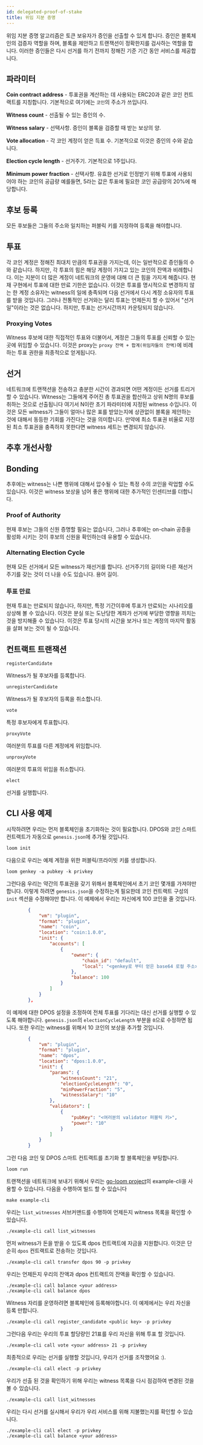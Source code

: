 ```yaml
---
id: delegated-proof-of-stake
title: 위임 지분 증명
---
```

위임 지분 증명 알고리즘은 토큰 보유자가 증인을 선출할 수 있게 합니다. 증인은 블록체인의 검증자 역할을 하며, 블록을 제안하고 트랜잭션이 정확한지를 검사하는 역할을 합니다. 이러한 증인들은 다시 선거를 하기 전까지 정해진 기준 기간 동안 서비스를 제공합니다.

## 파라미터

**Coin contract address** - 투표권을 계산하는 데 사용되는 ERC20과 같은 코인 컨트랙트를 지칭합니다. 기본적으로 여기에는 `코인`의 주소가 쓰입니다.

**Witness count** - 선출될 수 있는 증인의 수.

**Witness salary** - 선택사항. 증인이 블록을 검증할 때 받는 보상의 양.

**Vote allocation** - 각 코인 계정이 얻은 득표 수. 기본적으로 이것은 증인의 수와 같습니다.

**Election cycle length** - 선거주기. 기본적으로 1주입니다.

**Minimum power fraction** - 선택사항. 유효한 선거로 인정받기 위해 투표에 사용되어야 하는 코인의 공급량 예를들면, 5라는 값은 투표에 필요한 코인 공급량의 20%에 해당합니다.

## 후보 등록

모든 후보들은 그들의 주소와 일치하는 퍼블릭 키를 지정하여 등록을 해야합니다.

## 투표

각 코인 계정은 정해진 최대치 만큼의 투표권을 가지는데, 이는 일반적으로 증인들의 수와 같습니다. 하지만, 각 투표의 힘은 해당 계정이 가지고 있는 코인의 잔액과 비례합니다. 이는 지분이 더 많은 계정이 네트워크의 운영에 대해 더 큰 힘을 가지게 해줍니다. 현재 구현에서 투표에 대한 만료 기한은 없습니다. 이것은 투표를 명시적으로 변경하지 않는 한 계정 소유자는 witness의 일에 충족되며 다음 선거에서 다시 계정 소유자의 투표를 받을 것입니다. 그러나 전통적인 선거와는 달리 투표는 언제든지 할 수 있어서 "선거일"이라는 것은 없습니다. 하지만, 투표는 선거시간까지 카운팅되지 않습니다.

### Proxying Votes

Witness 후보에 대한 직접적인 투표와 더불어서, 계정은 그들의 투표를 신뢰할 수 있는 곳에 위임할 수 있습니다. 이것은 proxy는 `proxy 잔액 + 합계(위임자들의 잔액)`에 비례하는 투표 권한을 최종적으로 얻게됩니다.

## 선거

네트워크에 트랜잭션을 전송하고 충분한 시간이 경과되면 어떤 계정이든 선거를 트리거 할 수 있습니다. Witness는 그들에게 주어진 총 투표권을 합산하고 상위 N명의 후보를 취하는 것으로 선출됩니다 여기서 N이란 초기 파라미터에 지정된 witness 수입니다. 이것은 모든 witness가 그들이 얼마나 많은 표를 받았는지에 상관없이 블록을 제안하는 것에 대해서 동등한 기회를 가진다는 것을 의미합니다. 만약에 최소 투표권 비율로 지정된 최소 투표권을 충족하지 못한다면 witness 세트는 변경되지 않습니다.

## 추후 개선사항

## Bonding

추후에는 witness는 나쁜 행위에 대해서 압수될 수 있는 특정 수의 코인을 락업할 수도 있습니다. 이것은 witness 보상을 넘어 좋은 행위에 대한 추가적인 인센티브를 더합니다.

### Proof of Authority

현재 후보는 그들의 신원 증명할 필요는 없습니다, 그러나 추후에는 on-chain 공증을 활성화 시키는 것이 후보의 신원을 확인하는데 유용할 수 있습니다.

### Alternating Election Cycle

현재 모든 선거에서 모든 witness가 재선거를 합니다. 선거주기의 길이와 다른 재선거주기를 갖는 것이 더 나을 수도 있습니다. 용어 길이.

### 투표 만료

현재 투표는 만료되지 않습니다, 하지만, 특정 기간이후에 투표가 만료되는 시나리오를 상상해 볼 수 있습니다. 이것은 분실 또는 도난당한 계좌가 선거에 부당한 영향을 끼치는 것을 방지해줄 수 있습니다. 이것은 투표 당시의 시간을 보거나 또는 계정의 마지막 활동을 살펴 보는 것이 될 수 있습니다.

## 컨트랙트 트랜잭션

`registerCandidate`

Witness가 될 후보자를 등록합니다.

`unregisterCandidate`

Witness가 될 후보자의 등록을 취소합니다.

`vote`

특정 후보자에게 투표합니다.

`proxyVote`

여러분의 투표를 다른 계정에게 위임합니다.

`unproxyVote`

여러분의 투표의 위임을 취소합니다.

`elect`

선거를 실행합니다.

## CLI 사용 예제

시작하려면 우리는 먼저 블록체인을 초기화하는 것이 필요합니다. DPOS와 코인 스마트 컨트랙트가 자동으로 `genesis.json`에 추가될 것입니다.

```shell
loom init
```

다음으로 우리는 예제 계정을 위한 퍼블릭/프라이빗 키를 생성합니다.

```shell
loom genkey -a pubkey -k privkey
```

그런다음 우리는 약간의 투표권을 갖기 위해서 블록체인에서 초기 코인 몇개를 가져야만 합니다. 이렇게 하려면 `genesis.json`을 수정하는게 필요한데 코인 컨트랙트 구성의 `init` 섹션을 수정해야만 합니다. 이 예제에서 우리는 자신에게 100 코인을 줄 것입니다.

```json
        {
            "vm": "plugin",
            "format": "plugin",
            "name": "coin",
            "location": "coin:1.0.0",
            "init": {
                "accounts": [
                    {
                        "owner": {
                            "chain_id": "default",
                            "local": "<genkey로 부터 얻은 base64 로컬 주소>"
                        },
                        "balance": 100
                    }
                ]
            }
        },
```

이 예제에 대한 DPOS 설정을 조정하여 전체 투표를 기다리는 대신 선거를 실행할 수 있도록 해야합니다. `genesis.json`의 `electionCycleLength` 부분을 `0`으로 수정하면 됩니다. 또한 우리는 witness를 위해서 10 코인의 보상을 추가할 것입니다.

```json
        {
            "vm": "plugin",
            "format": "plugin",
            "name": "dpos",
            "location": "dpos:1.0.0",
            "init": {
                "params": {
                    "witnessCount": "21",
                    "electionCycleLength": "0",
                    "minPowerFraction": "5",
                    "witnessSalary": "10"
                },
                "validators": [
                    {
                        "pubKey": "<여러분의 validator 퍼블릭 키>",
                        "power": "10"
                    }
                ]
            }
        }
```

그런 다음 코인 및 DPOS 스마트 컨트랙트를 초기화 할 블록체인을 부팅합니다.

```shell
loom run
```

트랜잭션을 네트워크에 보내기 위해서 우리는 [go-loom project](https://github.com/loomnetwork/go-loom)의 example-cli을 사용할 수 있습니다. 다음을 수행하여 빌드 할 수 있습니다

```shell
make example-cli
```

우리는 `list_witnesses` 서브커맨드를 수행하여 언제든지 witness 목록을 확인할 수 있습니다.

```shell
./example-cli call list_witnesses
```

먼저 witness가 돈을 받을 수 있도록 dpos 컨트랙트에 자금을 지원합니다. 이것은 단순히 `dpos` 컨트랙트로 전송하는 것입니다.

```shell
./example-cli call transfer dpos 90 -p privkey
```

우리는 언제든지 우리의 잔액과 dpos 컨트랙트의 잔액을 확인할 수 있습니다.

```shell
./example-cli call balance <your address>
./example-cli call balance dpos
```

Witness 자리를 운영하려면 블록체인에 등록해야합니다. 이 예제에서는 우리 자신을 등록 만합니다.

```shell
./example-cli call register_candidate <public key> -p privkey
```

그런다음 우리는 우리의 투표 할당량인 21표를 우리 자신을 위해 투표 할 것입니다.

```shell
./example-cli call vote <your address> 21 -p privkey
```

최종적으로 우리는 선거를 실행할 것입니다, 우리가 선거를 조작했어요 :).

```shell
./example-cli call elect -p privkey
```

우리가 선출 된 것을 확인하기 위해 우리는 witness 목록을 다시 점검하여 변경된 것을 볼 수 있습니다.

```shell
./example-cli call list_witnesses
```

우리는 다시 선거를 실시해서 우리가 우리 서비스를 위해 지불했는지를 확인할 수 있습니다.

```shell
./example-cli call elect -p privkey
./example-cli call balance <your address>
```